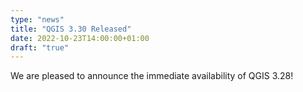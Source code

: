```yaml
---
type: "news"
title: "QGIS 3.30 Released"
date: 2022-10-23T14:00:00+01:00
draft: "true"
---
```

We are pleased to announce the immediate availability of QGIS 3.28!